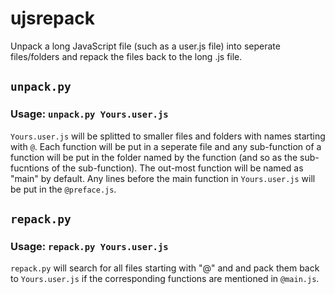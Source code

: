 # ujsrepack
Unpack a long JavaScript file (such as a user.js file) into seperate files/folders and repack the files back to the long .js file.

## `unpack.py`
### Usage: `unpack.py Yours.user.js`

`Yours.user.js` will be splitted to smaller files and folders with names starting with `@`. Each function will be put in a seperate file and any sub-function of a function will be put in the folder named by the function (and so as the sub-fucntions of the sub-function). The out-most function will be named as "main" by default. Any lines before the main function in `Yours.user.js` will be put in the `@preface.js`.

## `repack.py`
### Usage: `repack.py Yours.user.js`

`repack.py` will search for all files starting with "@" and and pack them back to `Yours.user.js` if the corresponding functions are mentioned in `@main.js`.

